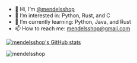 - 👋 Hi, I’m [@mendelsshop](htpps://github.com/mendelsshop)
- 👀 I’m interested in: Python, Rust, and C 
- 🌱 I’m currently learning: Python, Java, and Rust
- 📫 How to reach me: mendelsshop@gmail.com

[![mendelsshop's GitHub stats](https://github-readme-stats.vercel.app/api?username=mendelsshop)](https://github.com/mendelsshop/github-readme-stats)
<p><img align="left" src="https://github-readme-stats.vercel.app/api/top-langs?username=mendelsshop&show_icons=true&locale=en&layout=compact" alt="mendelsshop" /></p>
<!---
mendelsshop/mendelsshop is a ✨ special ✨ repository because its `README.md` (this file) appears on your GitHub profile.
You can click the Preview link to take a look at your changes.
--->
